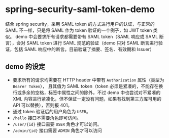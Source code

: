 # spring-security-saml-token-demo

结合 spring security，采用 SAML token 的方式进行用户的认证，与正常的 SAML 不一样，只是将 SAML 作为 token 验证的一个例子，如 JWT token 类似。
demo 中会要求所有请求都需要带有 SAML token（SAML 响应或 SAML 断言），会对 SAML token 进行 SAML 规范的验证（demo 只对 SAML 断言进行验证，包括 SAML 响应中的断言。目前验证了摘要、签名、有效期和 Issuer）

## demo 的设定

- 要求所有的请求均需要在 HTTP header 中带有 `Authorization` 属性（类型为 `Bearer Token`），
且其值为 SAML token（token 必须是紧凑的，不能存在换行或多余的空格，标签中属性之间的除外，不过 demo 中也尝试对不紧凑的 XML 内容进行紧凑化，但不保证一定没有问题，如果有找到第三方库可用的 API 可以替换），否则报 401。
- 通过 token 验证后的用户角色为 `USER`。
- `/hello` 接口不需要角色即可访问。
- `/user/{id}` 接口需要 `USER` 角色才可以访问。
- `/admin/{id}` 接口需要 `ADMIN` 角色才可以访问